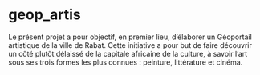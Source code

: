 # geop_artis
Le présent projet a pour objectif, en premier lieu, d’élaborer un Géoportail artistique de la ville de Rabat. Cette initiative a pour but de faire découvrir un côté plutôt délaissé de la capitale africaine de la culture, à savoir l’art sous ses trois formes les plus connues : peinture, littérature et cinéma.
